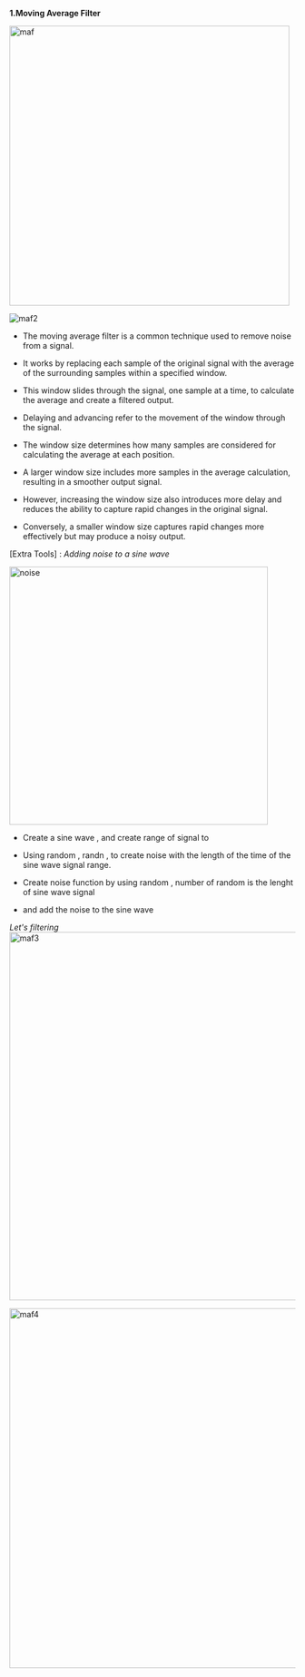 **1.Moving Average Filter**

<img width="493" alt="maf" src="https://github.com/PeerawatAltoTechCourse/MATLAB-DSP/assets/132571902/814a355d-b261-433a-b183-3e435af461a7">

![maf2](https://github.com/PeerawatAltoTechCourse/MATLAB-DSP/assets/132571902/dce97516-814e-4de1-a987-0a9ae641816b)


- The moving average filter is a common technique used to remove noise from a signal.

- It works by replacing each sample of the original signal with the average of the surrounding samples within a specified window.

- This window slides through the signal, one sample at a time, to calculate the average and create a filtered output.

- Delaying and advancing refer to the movement of the window through the signal.

- The window size determines how many samples are considered for calculating the average at each position.

- A larger window size includes more samples in the average calculation, resulting in a smoother output signal.

- However, increasing the window size also introduces more delay and reduces the ability to capture rapid changes in the original signal.

- Conversely, a smaller window size captures rapid changes more effectively but may produce a noisy output.

[Extra Tools] : _Adding noise to a sine wave_

<img width="455" alt="noise" src="https://github.com/PeerawatAltoTechCourse/MATLAB-DSP/assets/132571902/6f929d4f-6654-423f-91d4-5e99e4bc66a1">


- Create a sine wave , and create range of signal to

- Using random , randn , to create noise with the length of the time of the sine wave signal range.

- Create noise function by using random , number of random is the lenght of sine wave signal
  
- and add the noise to the sine wave

_Let's filtering_
<img width="649" alt="maf3" src="https://github.com/PeerawatAltoTechCourse/MATLAB-DSP/assets/132571902/c557727c-f613-4b12-9901-d7e07295e663">

<img width="634" alt="maf4" src="https://github.com/PeerawatAltoTechCourse/MATLAB-DSP/assets/132571902/fcd31eb3-3100-4cdd-a19d-975904bba36e">







